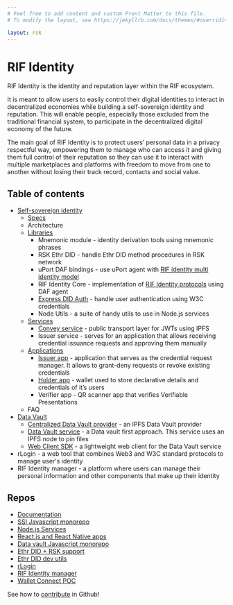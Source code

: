 ```yaml
---
# Feel free to add content and custom Front Matter to this file.
# To modify the layout, see https://jekyllrb.com/docs/themes/#overriding-theme-defaults

layout: rsk
---
```


# RIF Identity

RIF Identity is the identity and reputation layer within the RIF ecosystem.

It is meant to allow users to easily control their digital identities to interact in decentralized economies while building a self-sovereign identity and reputation. This will enable people, especially those excluded from the traditional financial system, to participate in the decentralized digital economy of the future.

The main goal of RIF Identity is to protect users’ personal data in a privacy respectful way, empowering them to manage who can access it and giving them full control of their reputation so they can use it to interact with multiple marketplaces and platforms with freedom to move from one to another without losing their track record, contacts and social value. 
## Table of contents

- [Self-sovereign identity](./ssi)
    - [Specs](./ssi/specs)
    - Architecture <!--[Architecture](./ssi/architecture) -->
    - [Libraries](./ssi/libraries)
        - Mnemonic module <!--[Mnemonic module](./ssi/libraries/mnemonics) --> - identity derivation tools using mnemonic phrases
        - RSK Ethr DID <!--[RSK Ethr DID](./ssi/libraries/ethr-did) --> - handle Ethr DID method procedures in RSK network
        - uPort DAF bindings<!--[uPort DAF bindings](./ssi/libraries/daf) --> - use uPort agent with [RIF identity multi identity model](./ssi/specs/#multi-identity-model)
        - RIF Identity Core <!--[RIF Identity Core](./ssi/libraries/core) --> - implementation of [RIF Identity protocols](./ssi/specs/#protocols) using DAF agent
        - [Express DID Auth](./ssi/libraries/express-did-auth) - handle user authentication using W3C credentials
        - Node Utils <!--[Node Utils](./ssi/libraries/node-utils) --> - a suite of handy utils to use in Node.js services
    - [Services](./ssi/services)
        - [Convey service](./ssi/services/convey-service) - public transport layer for JWTs using IPFS
        - Issuer service <!-- [Issuer service](./ssi/services/issuer-service) --> - serves for an application that allows receiving credential issuance requests and approving them manually
    - [Applications](./ssi/applications)
        - [Issuer app](./ssi/applications/issuer-app) - application that serves as the credential request manager. It allows to grant-deny requests or revoke existing credentials
        - [Holder app](./ssi/applications/holder-app) - wallet used to store declarative details and credentials of it’s users
        - Verifier app <!-- [Verifier app](./ssi/applications/verifier-app) --> - QR scanner app that verifies Verifiable Presentations
    - FAQ <!-- [FAQ](ssi/faq) -->
- [Data Vault](./data-vault)
    - [Centralized Data Vault provider](./data-vault/cpinner/cpinner-provider) - an IPFS Data Vault provider
    - [Data Vault service](./data-vault/cpinner/cpinner-service) - a Data vault first approach. This service uses an IPFS node to pin files
    - [Web Client SDK](./data-vault/cpinner/cpinner-client) - a lightweight web client for the Data Vault service
- rLogin - a web tool that combines Web3 and W3C standard protocols to manage user's identity
- RIF Identity manager - a platform where users can manage their personal information and other components that make up their identity

## Repos

- [Documentation](https://github.com/rsksmart/rif-identity-docs)
- [SSI Javascript monorepo](https://github.com/rsksmart/rif-identity.js)
- [Node.js Services](https://github.com/rsksmart/rif-identity-services)
- [React.js and React Native apps](https://github.com/rsksmart/rif-identity-ui)
- [Data vault Javascript monorepo](https://github.com/rsksmart/rif-data-vault)
- [Ethr DID + RSK support](https://github.com/rsksmart/ethr-did)
- [Ethr DID dev utils](https://github.com/rsksmart/ethr-did-utils)
- [rLogin](https://github.com/rsksmart/rLogin)
- [RIF Identity manager](https://github.com/rsksmart/rif-identity-manager)
- [Wallet Connect POC](https://github.com/rsksmart/RSKWalletConnect)

See how to [contribute](/rif/identity/contribute) in Github!

<!--

MISSING DOCS:
Architecture
Issuer service
Verifier app
Import READMEs:
- [Mnemonic module](./ssi/libraries/mnemonics)
- [RSK Ethr DID](./ssi/libraries/ethr-did)
- [uPort DAF bindings](./ssi/libraries/daf)
- [RIF Identity Core](./ssi/libraries/core)
- [Express DID Auth](./ssi/libraries/express-did-auth)
- [Node Utils](./ssi/libraries/node-utils)

-->
